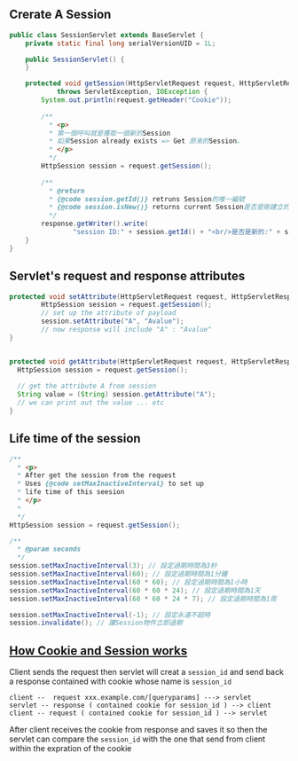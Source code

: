 
[](https://ithelp.ithome.com.tw/articles/10246787)

## Crerate A Session
```java
public class SessionServlet extends BaseServlet {
	private static final long serialVersionUID = 1L;

	public SessionServlet() {
	}

	protected void getSession(HttpServletRequest request, HttpServletResponse response)
			throws ServletException, IOException {
		System.out.println(request.getHeader("Cookie"));
		
		/**
		  * <p>
		  * 第一個呼叫就是獲取一個新的Session
		  * 如果Session already exists => Get 原來的Session。
		  * </p>
		  */
		HttpSession session = request.getSession();
		
		/**
		  * @return 
		  * {@code session.getId()} retruns Session的唯一編號
		  * {@code session.isNew()} returns current Session是否是剛建立的
		  */
		response.getWriter().write(
				"session ID:" + session.getId() + "<br/>是否是新的:" + session.isNew());
	}
}
```

## Servlet's request and response attributes
```java
protected void setAttribute(HttpServletRequest request, HttpServletResponse response) throws ServletException, IOException {
		HttpSession session = request.getSession();
		// set up the attribute of payload 
		session.setAttribute("A", "Avalue");
		// now response will include "A" : "Avalue"
}


protected void getAttribute(HttpServletRequest request, HttpServletResponse response) throws ServletException, IOException {
  HttpSession session = request.getSession();
  
  // get the attribute A from session
  String value = (String) session.getAttribute("A");
  // we can print out the value ... etc 
}
```


## Life time of the session

```java
/**
  * <p> 
  * After get the session from the request 
  * Uses {@code setMaxInactiveInterval} to set up 
  * life time of this seesion
  * </p>
  * 
  */
HttpSession session = request.getSession();

/**
  * @param seconds 
  */
session.setMaxInactiveInterval(3); // 設定過期時間為3秒 
session.setMaxInactiveInterval(60); // 設定過期時間為1分鐘
session.setMaxInactiveInterval(60 * 60); // 設定過期時間為1小時
session.setMaxInactiveInterval(60 * 60 * 24); // 設定過期時間為1天
session.setMaxInactiveInterval(60 * 60 * 24 * 7); // 設定過期時間為1周

session.setMaxInactiveInterval(-1); // 設定永遠不超時
session.invalidate(); // 讓Session物件立即過期
```

## [How Cookie and Session works](http://aliyunzixunbucket.oss-cn-beijing.aliyuncs.com/csdn/41176c45-a016-4779-b312-12aeff91e3c8?x-oss-process=image/resize,p_100/auto-orient,1/quality,q_90/format,jpg/watermark,image_eXVuY2VzaGk=,t_100,g_se,x_0,y_0)

Client sends the request then servlet will creat a `session_id` and send back a response contained with cookie whose name is `session_id`
```
client --  request xxx.example.com/[queryparams] ---> servlet
servlet -- response ( contained cookie for session_id ) --> client
client -- request ( contained cookie for session_id ) --> servlet
```
After client receives the cookie from response and saves it so then the servlet can compare the `session_id` with the one that send from client within the expration of the cookie



